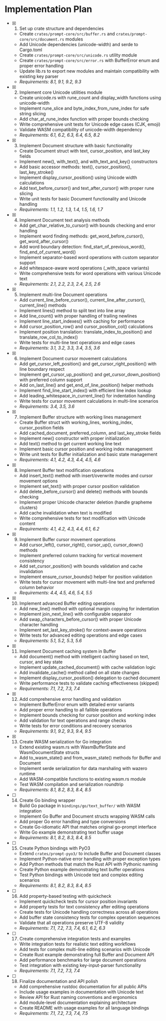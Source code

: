 # Implementation Plan

- [x] 1. Set up crate structure and dependencies
  - Create `crates/prompt-core/src/buffer.rs` and `crates/prompt-core/src/document.rs` modules
  - Add Unicode dependencies (unicode-width) and serde to Cargo.toml
  - Create `crates/prompt-core/src/unicode.rs` utility module
  - Create `crates/prompt-core/src/error.rs` with BufferError enum and proper error handling
  - Update lib.rs to export new modules and maintain compatibility with existing key parser
  - _Requirements: 8.1, 9.1, 9.2, 9.3_

- [x] 2. Implement core Unicode utilities module
  - Create unicode.rs with rune_count and display_width functions using unicode-width
  - Implement rune_slice and byte_index_from_rune_index for safe string slicing
  - Add char_at_rune_index function with proper bounds checking
  - Write comprehensive unit tests for Unicode edge cases (CJK, emoji)
  - Validate WASM compatibility of unicode-width dependency
  - _Requirements: 6.1, 6.2, 6.3, 6.4, 6.5, 8.2_

- [x] 3. Implement Document structure with basic functionality
  - Create Document struct with text, cursor_position, and last_key fields
  - Implement new(), with_text(), and with_text_and_key() constructors
  - Add basic accessor methods: text(), cursor_position(), last_key_stroke()
  - Implement display_cursor_position() using Unicode width calculations
  - Add text_before_cursor() and text_after_cursor() with proper rune slicing
  - Write unit tests for basic Document functionality and Unicode handling
  - _Requirements: 1.1, 1.2, 1.3, 1.4, 1.5, 1.6, 1.7_

- [x] 4. Implement Document text analysis methods
  - Add get_char_relative_to_cursor() with bounds checking and error handling
  - Implement word finding methods: get_word_before_cursor(), get_word_after_cursor()
  - Add word boundary detection: find_start_of_previous_word(), find_end_of_current_word()
  - Implement separator-based word operations with custom separator support
  - Add whitespace-aware word operations (_with_space variants)
  - Write comprehensive tests for word operations with various Unicode text
  - _Requirements: 2.1, 2.2, 2.3, 2.4, 2.5, 2.6_

- [x] 5. Implement multi-line Document operations
  - Add current_line_before_cursor(), current_line_after_cursor(), current_line() methods
  - Implement lines() method to split text into line array
  - Add line_count() with proper handling of trailing newlines
  - Implement line_start_indexes() with caching for performance
  - Add cursor_position_row() and cursor_position_col() calculations
  - Implement position translation: translate_index_to_position() and translate_row_col_to_index()
  - Write tests for multi-line text operations and edge cases
  - _Requirements: 3.1, 3.2, 3.3, 3.4, 3.5, 3.6_

- [x] 6. Implement Document cursor movement calculations
  - Add get_cursor_left_position() and get_cursor_right_position() with line boundary respect
  - Implement get_cursor_up_position() and get_cursor_down_position() with preferred column support
  - Add on_last_line() and get_end_of_line_position() helper methods
  - Implement find_line_start_index() with efficient line index lookup
  - Add leading_whitespace_in_current_line() for indentation handling
  - Write tests for cursor movement calculations in multi-line scenarios
  - _Requirements: 3.4, 3.5, 3.6_

- [x] 7. Implement Buffer structure with working lines management
  - Create Buffer struct with working_lines, working_index, cursor_position fields
  - Add cached_document, preferred_column, and last_key_stroke fields
  - Implement new() constructor with proper initialization
  - Add text() method to get current working line text
  - Implement basic cursor position and working index management
  - Write unit tests for Buffer initialization and basic state management
  - _Requirements: 4.1, 4.2, 4.3, 4.4, 4.5, 4.6_

- [x] 8. Implement Buffer text modification operations
  - Add insert_text() method with insert/overwrite modes and cursor movement options
  - Implement set_text() with proper cursor position validation
  - Add delete_before_cursor() and delete() methods with bounds checking
  - Implement proper Unicode character deletion (handle grapheme clusters)
  - Add cache invalidation when text is modified
  - Write comprehensive tests for text modification with Unicode content
  - _Requirements: 4.1, 4.2, 4.3, 4.4, 6.1, 6.2_

- [x] 9. Implement Buffer cursor movement operations
  - Add cursor_left(), cursor_right(), cursor_up(), cursor_down() methods
  - Implement preferred column tracking for vertical movement consistency
  - Add set_cursor_position() with bounds validation and cache invalidation
  - Implement ensure_cursor_bounds() helper for position validation
  - Write tests for cursor movement with multi-line text and preferred column behavior
  - _Requirements: 4.4, 4.5, 4.6, 5.4, 5.5_

- [x] 10. Implement advanced Buffer editing operations
  - Add new_line() method with optional margin copying for indentation
  - Implement join_next_line() with configurable separator
  - Add swap_characters_before_cursor() with proper Unicode character handling
  - Implement set_last_key_stroke() for context-aware operations
  - Write tests for advanced editing operations and edge cases
  - _Requirements: 5.1, 5.2, 5.3, 5.6_

- [x] 11. Implement Document caching system in Buffer
  - Add document() method with intelligent caching based on text, cursor, and key state
  - Implement update_cached_document() with cache validation logic
  - Add invalidate_cache() method called on all state changes
  - Implement display_cursor_position() delegation to cached document
  - Write performance tests to validate caching effectiveness (skipped)
  - _Requirements: 7.1, 7.2, 7.3, 7.4_

- [x] 12. Add comprehensive error handling and validation
  - Implement BufferError enum with detailed error variants
  - Add proper error handling to all fallible operations
  - Implement bounds checking for cursor position and working index
  - Add validation for text operations and range checks
  - Write tests for error conditions and recovery scenarios
  - _Requirements: 9.1, 9.2, 9.3, 9.4, 9.5_

- [x] 13. Create WASM serialization for Go integration
  - Extend existing wasm.rs with WasmBufferState and WasmDocumentState structs
  - Add to_wasm_state() and from_wasm_state() methods for Buffer and Document
  - Implement serde serialization for data marshaling with wazero runtime
  - Add WASM-compatible functions to existing wasm.rs module
  - Test WASM compilation and serialization roundtrip
  - _Requirements: 8.1, 8.2, 8.3, 8.4, 8.5_

- [ ] 14. Create Go binding wrapper
  - Build Go package in `bindings/go/text_buffer/` with WASM integration
  - Implement Go Buffer and Document structs wrapping WASM calls
  - Add proper Go error handling and type conversions
  - Create Go-idiomatic API that matches original go-prompt interface
  - Write Go example demonstrating text buffer usage
  - _Requirements: 8.1, 8.2, 8.3, 8.4, 8.5_

- [ ] 15. Create Python bindings with PyO3
  - Extend `crates/prompt-pyo3/` to include Buffer and Document classes
  - Implement Python-native error handling with proper exception types
  - Add Python methods that match the Rust API with Pythonic naming
  - Create Python example demonstrating text buffer operations
  - Test Python bindings with Unicode text and complex editing scenarios
  - _Requirements: 8.1, 8.2, 8.3, 8.4, 8.5_

- [ ] 16. Add property-based testing with quickcheck
  - Implement quickcheck tests for cursor position invariants
  - Add property tests for text consistency after editing operations
  - Create tests for Unicode handling correctness across all operations
  - Add buffer state consistency tests for complex operation sequences
  - Validate that all operations preserve UTF-8 validity
  - _Requirements: 7.1, 7.2, 7.3, 7.4, 6.1, 6.2, 6.3_

- [ ] 17. Create comprehensive integration tests and examples
  - Write integration tests for realistic text editing workflows
  - Add tests for complex multi-line editing scenarios with Unicode
  - Create Rust example demonstrating full Buffer and Document API
  - Add performance benchmarks for large document operations
  - Test integration with existing key-input-parser functionality
  - _Requirements: 7.1, 7.2, 7.3, 7.4_

- [ ] 18. Finalize documentation and API polish
  - Add comprehensive rustdoc documentation for all public APIs
  - Include usage examples in documentation with Unicode text
  - Review API for Rust naming conventions and ergonomics
  - Add module-level documentation explaining architecture
  - Create README with usage examples for all language bindings
  - _Requirements: 7.1, 7.2, 7.3, 7.4, 7.5_